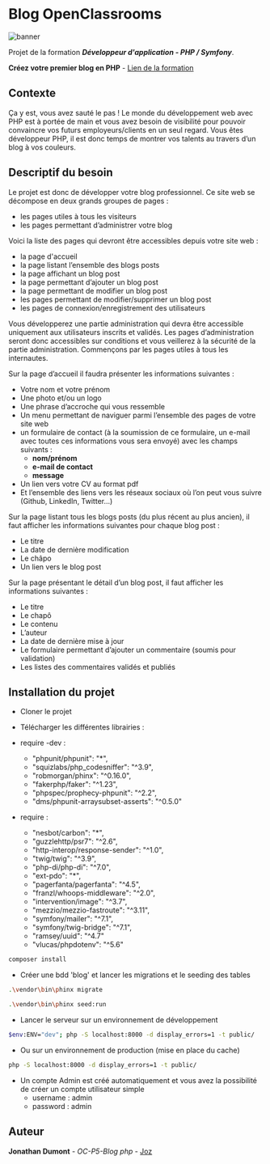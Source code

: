 # Blog OpenClassrooms

![banner](https://github.com/user-attachments/assets/000bdfe6-a392-4a96-8ea5-7395207a34c7)

Projet de la formation ***Développeur d'application - PHP / Symfony***.

**Créez votre premier blog en PHP** - [Lien de la formation](https://openclassrooms.com/fr/paths/876-developpeur-dapplication-php-symfony)

## Contexte

Ça y est, vous avez sauté le pas ! Le monde du développement web avec PHP est à portée de main et vous avez besoin de visibilité pour pouvoir convaincre vos futurs employeurs/clients en un seul regard. 
Vous êtes développeur PHP, il est donc temps de montrer vos talents au travers d’un blog à vos couleurs.

## Descriptif du besoin 

Le projet est donc de développer votre blog professionnel. Ce site web se décompose en deux grands groupes de pages :
 
*   les pages utiles à tous les visiteurs
*   les pages permettant d’administrer votre blog

Voici la liste des pages qui devront être accessibles depuis votre site web :
 
*   la page d'accueil
*   la page listant l’ensemble des blogs posts
*   la page affichant un blog post
*   la page permettant d’ajouter un blog post
*   la page permettant de modifier un blog post
*   les pages permettant de modifier/supprimer un blog post
*   les pages de connexion/enregistrement des utilisateurs
 
Vous développerez une partie administration qui devra être accessible uniquement aux utilisateurs inscrits et validés.
Les pages d’administration seront donc accessibles sur conditions et vous veillerez à la sécurité de la partie administration.
Commençons par les pages utiles à tous les internautes.
 
Sur la page d’accueil il faudra présenter les informations suivantes :
 
*   Votre nom et votre prénom
*   Une photo et/ou un logo
*   Une phrase d’accroche qui vous ressemble
*   Un menu permettant de naviguer parmi l’ensemble des pages de votre site web
*   un formulaire de contact (à la soumission de ce formulaire, un e-mail avec toutes ces informations vous sera envoyé) avec les champs suivants :
      - **nom/prénom**
      - **e-mail de contact**
      - **message**
*   Un lien vers votre CV au format pdf
*   Et l’ensemble des liens vers les réseaux sociaux où l’on peut vous suivre (Github, LinkedIn, Twitter…)
 
Sur la page listant tous les blogs posts (du plus récent au plus ancien), il faut afficher les informations suivantes pour chaque blog post :
 
*   Le titre
*   La date de dernière modification
*   Le châpo
*   Un lien vers le blog post
 
Sur la page présentant le détail d’un blog post, il faut afficher les informations suivantes :
 
*   Le titre
*   Le chapô
*   Le contenu
*   L’auteur
*   La date de dernière mise à jour
*   Le formulaire permettant d’ajouter un commentaire (soumis pour validation)
*   Les listes des commentaires validés et publiés






## Installation du projet 

*   Cloner le projet

*   Télécharger les différentes librairies :

  *   require -dev :
      - "phpunit/phpunit": "*",
      - "squizlabs/php_codesniffer": "^3.9",
      - "robmorgan/phinx": "^0.16.0",
      - "fakerphp/faker": "^1.23",
      - "phpspec/prophecy-phpunit": "^2.2",
      - "dms/phpunit-arraysubset-asserts": "^0.5.0"
  *   require :
      - "nesbot/carbon": "*",
      - "guzzlehttp/psr7": "^2.6",
      - "http-interop/response-sender": "^1.0",
      - "twig/twig": "^3.9",
      - "php-di/php-di": "^7.0",
      - "ext-pdo": "*",
      - "pagerfanta/pagerfanta": "^4.5",
      - "franzl/whoops-middleware": "^2.0",
      - "intervention/image": "^3.7",
      - "mezzio/mezzio-fastroute": "^3.11",
      - "symfony/mailer": "^7.1",
      - "symfony/twig-bridge": "^7.1",
      - "ramsey/uuid": "^4.7"
      - "vlucas/phpdotenv": "^5.6"

```bash
composer install
```

*   Créer une bdd 'blog' et lancer les migrations et le seeding des tables
```bash
.\vendor\bin\phinx migrate
```
```bash
.\vendor\bin\phinx seed:run
```

*   Lancer le serveur sur un environnement de développement
```bash
$env:ENV="dev"; php -S localhost:8000 -d display_errors=1 -t public/
```

*   Ou sur un environnement de production (mise en place du cache)
```bash
php -S localhost:8000 -d display_errors=1 -t public/
```

*   Un compte Admin est créé automatiquement et vous avez la possibilité de créer un compte utilisateur simple
    - username : admin
    - password : admin


## Auteur

**Jonathan Dumont** - *OC-P5-Blog php* - [Joz](https://github.com/JozBLT)
